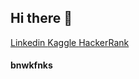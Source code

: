## Hi there 👋
[Linkedin  ](https://www.linkedin.com/in/himanshu-sekhar-panigrahi-4830a4255/)
[  Kaggle  ](https://www.kaggle.com/himanshupanigrahi)
[  HackerRank](https://www.hackerrank.com/himanshu86panig1)
#### bnwkfnks
